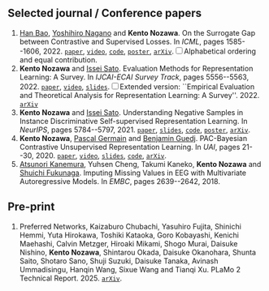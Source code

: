 ## Selected journal / Conference papers

1. [Han Bao](https://hermite.jp/), [Yoshihiro Nagano](http://ganow.me/) and __Kento Nozawa__. On the Surrogate Gap between Contrastive and Supervised Losses. In _ICML_, pages 1585--1606, 2022. [`paper`](https://proceedings.mlr.press/v162/bao22e.html), [`video`](https://slideslive.com/38983196/on-the-surrogate-gap-between-contrastive-and-supervised-losses), [`code`](https://github.com/nzw0301/gap-contrastive-and-supervised-losses), [`poster`](https://hermite.jp/posters/202207_ICML.pdf), [`arXiv`](https://arxiv.org/abs/2110.02501).<label for="sn-1" class="sidenote-toggle sidenote-number"></label><input type="checkbox" id="sn-1" class="sidenote-toggle" /><span class="sidenote">Alphabetical ordering and equal contribution.</span>
1. __Kento Nozawa__ and [Issei Sato](https://www.ml.is.s.u-tokyo.ac.jp/issei-sato-en). Evaluation Methods for Representation Learning: A Survey. In _IJCAI-ECAI Survey Track_, pages 5556--5563, 2022. [`paper`](https://www.ijcai.org/proceedings/2022/0776.pdf), [`video`](https://www.ijcai.org/proceedings/2022/video/776), [`slides`](https://speakerdeck.com/nzw0301/evaluation-methods-for-representation-learning-a-survey).<label for="sn-2" class="sidenote-toggle sidenote-number"></label><input type="checkbox" id="sn-2" class="sidenote-toggle" /><span class="sidenote">Extended version: ``Empirical Evaluation and Theoretical Analysis for Representation Learning: A Survey''. 2022. [`arXiv`](https://arxiv.org/abs/2204.08226)</span>
1. __Kento Nozawa__ and [Issei Sato](https://www.ml.is.s.u-tokyo.ac.jp/issei-sato-en). Understanding Negative Samples in Instance Discriminative Self-supervised Representation Learning. In _NeurIPS_, pages 5784--5797, 2021. [`paper`](https://openreview.net/forum?id=pZ5X_svdPQ), [`slides`](https://speakerdeck.com/nzw0301/understanding-negative-samples-in-instance-discriminative-self-supervised-representation-learning), [`code`](https://github.com/nzw0301/Understanding-Negative-Samples), [`poster`](https://drive.google.com/file/d/1uGDY2YrneNF2bFgjh1yMlDeUpVk1GQRL/view?usp=sharing), [`arXiv`](https://arxiv.org/abs/2102.06866).
1. __Kento Nozawa__, [Pascal Germain](http://www.pascalgermain.info/) and [Benjamin Guedj](https://bguedj.github.io/). PAC-Bayesian Contrastive Unsupervised Representation Learning. In _UAI_, pages 21--30, 2020. [`paper`](https://proceedings.mlr.press/v124/nozawa20a.html), [`video`](https://youtu.be/s-PrWBoakw0), [`slides`](assets/pdf/uai2020.pdf), [`code`](http://github.com/nzw0301/pb-contrastive), [`arXiv`](https://arxiv.org/abs/1910.04464).
1. [Atsunori Kanemura](https://sites.google.com/site/atsukan82/), Yuhsen Cheng, Takumi Kaneko, __Kento Nozawa__ and [Shuichi Fukunaga](https://sites.google.com/site/shuichifukunaga/home_e). Imputing Missing Values in EEG with Multivariate Autoregressive Models. In _EMBC_, pages 2639--2642, 2018.

## Pre-print

1. Preferred Networks, Kaizaburo Chubachi, Yasuhiro Fujita, Shinichi Hemmi, Yuta Hirokawa, Toshiki Kataoka, Goro Kobayashi, Kenichi Maehashi, Calvin Metzger, Hiroaki Mikami, Shogo Murai, Daisuke Nishino, __Kento Nozawa__, Shintarou Okada, Daisuke Okanohara, Shunta Saito, Shotaro Sano, Shuji Suzuki, Daisuke Tanaka, Avinash Ummadisingu, Hanqin Wang, Sixue Wang and Tianqi Xu. PLaMo 2 Technical Report. 2025. [`arXiv`](https://arxiv.org/abs/2509.04897).
